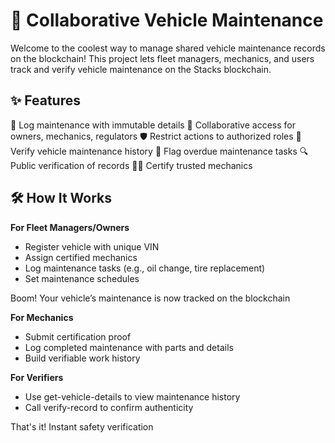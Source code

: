 # 🚗 Collaborative Vehicle Maintenance

Welcome to the coolest way to manage shared vehicle maintenance records on the blockchain! This project lets fleet managers, mechanics, and users track and verify vehicle maintenance on the Stacks blockchain.

## ✨ Features

🔧 Log maintenance with immutable details
👥 Collaborative access for owners, mechanics, regulators
🛡️ Restrict actions to authorized roles
📜 Verify vehicle maintenance history
🚨 Flag overdue maintenance tasks
🔍 Public verification of records
🧑‍🔧 Certify trusted mechanics

## 🛠 How It Works

**For Fleet Managers/Owners**

- Register vehicle with unique VIN
- Assign certified mechanics
- Log maintenance tasks (e.g., oil change, tire replacement)
- Set maintenance schedules

Boom! Your vehicle’s maintenance is now tracked on the blockchain

**For Mechanics**

- Submit certification proof
- Log completed maintenance with parts and details
- Build verifiable work history

**For Verifiers**

- Use get-vehicle-details to view maintenance history
- Call verify-record to confirm authenticity

That's it! Instant safety verification